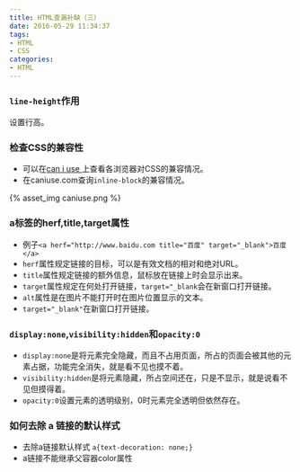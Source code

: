 ```yaml
---
title: HTML查漏补缺（三）
date: 2016-05-29 11:34:37
tags:
- HTML
- CSS
categories:
- HTML
---
```

### `line-height`作用

 设置行高。

### 检查CSS的兼容性

* 可以在[can i use ](http://caniuse.com) 上查看各浏览器对CSS的兼容情况。
* 在caniuse.com查询`inline-block`的兼容情况。

<!-- more -->

{% asset_img caniuse.png %}

### a标签的herf,title,target属性

* 例子`<a herf="http://www.baidu.com title="百度" target="_blank">百度</a>`
* `herf`属性规定链接的目标，可以是有效文档的相对和绝对URL。
* `title`属性规定链接的额外信息，鼠标放在链接上时会显示出来。
* `target`属性规定在何处打开链接，`target="_blank`会在新窗口打开链接。
* `alt`属性是在图片不能打开时在图片位置显示的文本。
* `target="_blank"`在新窗口打开链接。

### `display:none`,`visibility:hidden`和`opacity:0`

* `display:none`是将元素完全隐藏，而且不占用页面，所占的页面会被其他的元素占据，功能完全消失，就是看不见也摸不着。
* `visibility:hidden`是将元素隐藏，所占空间还在，只是不显示，就是说看不见但摸得着。
* `opacity:0`设置元素的透明级别，0时元素完全透明但依然存在。

### 如何去除 a 链接的默认样式

* 去除a链接默认样式 `a{text-decoration: none;}`
* a链接不能继承父容器color属性
